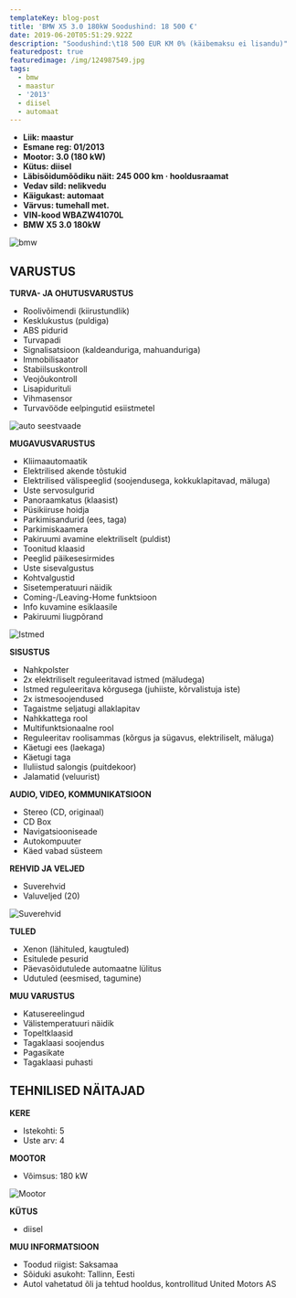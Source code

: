 ```yaml
---
templateKey: blog-post
title: 'BMW X5 3.0 180kW Soodushind: 18 500 €'
date: 2019-06-20T05:51:29.922Z
description: "Soodushind:\t18 500 EUR KM 0% (käibemaksu ei lisandu)"
featuredpost: true
featuredimage: /img/124987549.jpg
tags:
  - bmw
  - maastur
  - '2013'
  - diisel
  - automaat
---
```

* **Liik:	maastur**
* **Esmane reg:	01/2013**
* **Mootor:	3.0 (180 kW)**
* **Kütus:	diisel**
* **Läbisõidumõõdiku näit:	245 000 km · hooldusraamat**
* **Vedav sild:	nelikvedu**
* **Käigukast:	automaat**
* **Värvus:	tumehall met.**
* **VIN-kood WBAZW41070L**
* **BMW X5 3.0 180kW**

![bmw](/img/124987549.jpg "bmw")

## VARUSTUS

**TURVA- JA OHUTUSVARUSTUS**

* Roolivõimendi (kiirustundlik)
* Kesklukustus (puldiga)
* ABS pidurid
* Turvapadi
* Signalisatsioon (kaldeanduriga, mahuanduriga)
* Immobilisaator
* Stabiilsuskontroll
* Veojõukontroll
* Lisapidurituli
* Vihmasensor
* Turvavööde eelpingutid esiistmetel

![auto seestvaade](/img/124987665.jpg "auto seestvaade")

**MUGAVUSVARUSTUS**

* Kliimaautomaatik
* Elektrilised akende tõstukid
* Elektrilised välispeeglid (soojendusega, kokkuklapitavad, mäluga)
* Uste servosulgurid
* Panoraamkatus (klaasist)
* Püsikiiruse hoidja
* Parkimisandurid (ees, taga)
* Parkimiskaamera
* Pakiruumi avamine elektriliselt (puldist)
* Toonitud klaasid
* Peeglid päikesesirmides
* Uste sisevalgustus
* Kohtvalgustid
* Sisetemperatuuri näidik
* Coming-/Leaving-Home funktsioon
* Info kuvamine esiklaasile
* Pakiruumi liugpõrand

![Istmed](/img/122288482.jpg "Autoistmed")

**SISUSTUS**

* Nahkpolster
* 2x elektriliselt reguleeritavad istmed (mäludega)
* Istmed reguleeritava kõrgusega (juhiiste, kõrvalistuja iste)
* 2x istmesoojendused
* Tagaistme seljatugi allaklapitav
* Nahkkattega rool
* Multifunktsionaalne rool
* Reguleeritav roolisammas (kõrgus ja sügavus, elektriliselt, mäluga)
* Käetugi ees (laekaga)
* Käetugi taga
* Iluliistud salongis (puitdekoor)
* Jalamatid (veluurist)

**AUDIO, VIDEO, KOMMUNIKATSIOON**

* Stereo (CD, originaal)
* CD Box
* Navigatsiooniseade
* Autokompuuter
* Käed vabad süsteem

**REHVID JA VELJED**

* Suverehvid
* Valuveljed (20)

![Suverehvid](/img/124987686.jpg "Suverehvid")

**TULED**

* Xenon (lähituled, kaugtuled)
* Esitulede pesurid
* Päevasõidutulede automaatne lülitus
* Udutuled (eesmised, tagumine)

**MUU VARUSTUS**

* Katusereelingud
* Välistemperatuuri näidik
* Topeltklaasid
* Tagaklaasi soojendus
* Pagasikate
* Tagaklaasi puhasti

## TEHNILISED NÄITAJAD

**KERE**

* Istekohti:	5
* Uste arv:	4

**MOOTOR**

* Võimsus:	180 kW

![Mootor](/img/122288559.jpg "Mootor")

**KÜTUS**

* diisel

**MUU INFORMATSIOON**

* Toodud riigist: Saksamaa
* Sõiduki asukoht: Tallinn, Eesti
* Autol vahetatud õli ja tehtud hooldus, kontrollitud United Motors AS
